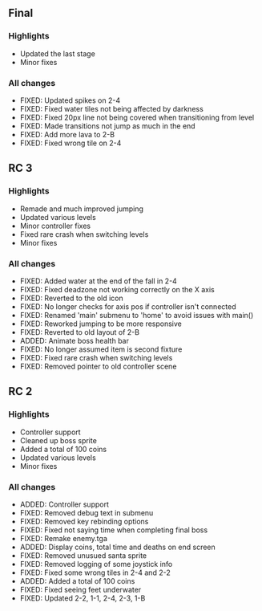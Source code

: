## Final

### Highlights
* Updated the last stage
* Minor fixes

### All changes
* FIXED: Updated spikes on 2-4
* FIXED: Fixed water tiles not being affected by darkness
* FIXED: Fixed 20px line not being covered when transitioning from level
* FIXED: Made transitions not jump as much in the end
* FIXED: Add more lava to 2-B
* FIXED: Fixed wrong tile on 2-4

## RC 3

### Highlights
* Remade and much improved jumping
* Updated various levels
* Minor controller fixes
* Fixed rare crash when switching levels
* Minor fixes

### All changes
* FIXED: Added water at the end of the fall in 2-4
* FIXED: Fixed deadzone not working correctly on the X axis
* FIXED: Reverted to the old icon
* FIXED: No longer checks for axis pos if controller isn't connected
* FIXED: Renamed 'main' submenu to 'home' to avoid issues with main()
* FIXED: Reworked jumping to be more responsive
* FIXED: Reverted to old layout of 2-B
* ADDED: Animate boss health bar
* FIXED: No longer assumed item is second fixture
* FIXED: Fixed rare crash when switching levels
* FIXED: Removed pointer to old controller scene

## RC 2

### Highlights
* Controller support
* Cleaned up boss sprite
* Added a total of 100 coins
* Updated various levels
* Minor fixes

### All changes
* ADDED: Controller support
* FIXED: Removed debug text in submenu
* FIXED: Removed key rebinding options
* FIXED: Fixed not saying time when completing final boss
* FIXED: Remake enemy.tga
* ADDED: Display coins, total time and deaths on end screen
* FIXED: Removed unusued santa sprite
* FIXED: Removed logging of some joystick info
* FIXED: Fixed some wrong tiles in 2-4 and 2-2
* ADDED: Added a total of 100 coins
* FIXED: Fixed seeing feet underwater
* FIXED: Updated 2-2, 1-1, 2-4, 2-3, 1-B
